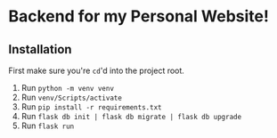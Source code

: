 # Backend for my Personal Website!

## Installation

First make sure you're `cd`'d into the project root.

1. Run `python -m venv venv`
2. Run `venv/Scripts/activate`
3. Run `pip install -r requirements.txt`
4. Run `flask db init | flask db migrate | flask db upgrade`
5. Run `flask run`